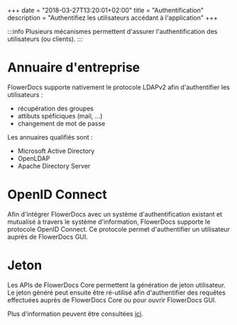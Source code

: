 +++
date = "2018-03-27T13:20:01+02:00"
title = "Authentification"
description = "Authentifiez les utilisateurs accédant à l'application"
+++

:::info
Plusieurs mécanismes permettent d'assurer l'authentification des utilisateurs (ou clients).
:::


# Annuaire d'entreprise

FlowerDocs supporte nativement le protocole LDAPv2 afin d'authentifier les utilisateurs :  

* récupération des groupes
* attibuts spéficiques (mail, ...)
* changement de mot de passe 
 
Les annuaires qualifiés sont : 

* Microsoft Active Directory 
* OpenLDAP
* Apache Directory Server

# OpenID Connect

Afin d'intégrer FlowerDocs avec un système d'authentification existant et mutualisé à travers le système d'information, FlowerDocs supporte le protocole OpenID Connect. 
Ce protocole permet d'authentifier un utilisateur auprès de FlowerDocs GUI. 

# Jeton

Les APIs de FlowerDocs Core permettent la génération de jeton utilisateur. Le jeton généré peut ensuite être ré-utilisé afin d'authentifier des requêtes effectuées auprès de FlowerDocs Core ou pour ouvrir FlowerDocs GUI.


Plus d'information peuvent être consultées [ici](broken-link.md).